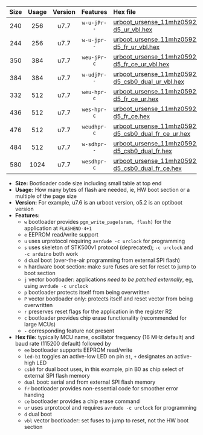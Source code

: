 |Size|Usage|Version|Features|Hex file|
|:-:|:-:|:-:|:-:|:--|
|240|256|u7.7|`w-u-jPr--`|[urboot_ursense_11mhz0592_9600bps_led-d5_ur_vbl.hex](https://raw.githubusercontent.com/stefanrueger/urboot.hex/main/boards/ursense/fcpu_11mhz0592/9600_bps/urboot_ursense_11mhz0592_9600bps_led-d5_ur_vbl.hex)|
|244|256|u7.7|`w-u-jpr--`|[urboot_ursense_11mhz0592_9600bps_led-d5_fr_ur_vbl.hex](https://raw.githubusercontent.com/stefanrueger/urboot.hex/main/boards/ursense/fcpu_11mhz0592/9600_bps/urboot_ursense_11mhz0592_9600bps_led-d5_fr_ur_vbl.hex)|
|350|384|u7.7|`weu-jPr-c`|[urboot_ursense_11mhz0592_9600bps_ee_led-d5_fr_ce_ur_vbl.hex](https://raw.githubusercontent.com/stefanrueger/urboot.hex/main/boards/ursense/fcpu_11mhz0592/9600_bps/urboot_ursense_11mhz0592_9600bps_ee_led-d5_fr_ce_ur_vbl.hex)|
|384|384|u7.7|`w-udjPr--`|[urboot_ursense_11mhz0592_9600bps_led-d5_csb0_dual_ur_vbl.hex](https://raw.githubusercontent.com/stefanrueger/urboot.hex/main/boards/ursense/fcpu_11mhz0592/9600_bps/urboot_ursense_11mhz0592_9600bps_led-d5_csb0_dual_ur_vbl.hex)|
|332|512|u7.7|`weu-hpr-c`|[urboot_ursense_11mhz0592_9600bps_ee_led-d5_fr_ce_ur.hex](https://raw.githubusercontent.com/stefanrueger/urboot.hex/main/boards/ursense/fcpu_11mhz0592/9600_bps/urboot_ursense_11mhz0592_9600bps_ee_led-d5_fr_ce_ur.hex)|
|436|512|u7.7|`wes-hpr-c`|[urboot_ursense_11mhz0592_9600bps_ee_led-d5_fr_ce.hex](https://raw.githubusercontent.com/stefanrueger/urboot.hex/main/boards/ursense/fcpu_11mhz0592/9600_bps/urboot_ursense_11mhz0592_9600bps_ee_led-d5_fr_ce.hex)|
|476|512|u7.7|`weudhpr-c`|[urboot_ursense_11mhz0592_9600bps_ee_led-d5_csb0_dual_fr_ce_ur.hex](https://raw.githubusercontent.com/stefanrueger/urboot.hex/main/boards/ursense/fcpu_11mhz0592/9600_bps/urboot_ursense_11mhz0592_9600bps_ee_led-d5_csb0_dual_fr_ce_ur.hex)|
|484|512|u7.7|`w-sdhpr--`|[urboot_ursense_11mhz0592_9600bps_led-d5_csb0_dual_fr.hex](https://raw.githubusercontent.com/stefanrueger/urboot.hex/main/boards/ursense/fcpu_11mhz0592/9600_bps/urboot_ursense_11mhz0592_9600bps_led-d5_csb0_dual_fr.hex)|
|580|1024|u7.7|`wesdhpr-c`|[urboot_ursense_11mhz0592_9600bps_ee_led-d5_csb0_dual_fr_ce.hex](https://raw.githubusercontent.com/stefanrueger/urboot.hex/main/boards/ursense/fcpu_11mhz0592/9600_bps/urboot_ursense_11mhz0592_9600bps_ee_led-d5_csb0_dual_fr_ce.hex)|

- **Size:** Bootloader code size including small table at top end
- **Usage:** How many bytes of flash are needed, ie, HW boot section or a multiple of the page size
- **Version:** For example, u7.6 is an urboot version, o5.2 is an optiboot version
- **Features:**
  + `w` bootloader provides `pgm_write_page(sram, flash)` for the application at `FLASHEND-4+1`
  + `e` EEPROM read/write support
  + `u` uses urprotocol requiring `avrdude -c urclock` for programming
  + `s` uses skeleton of STK500v1 protocol (deprecated); `-c urclock` and `-c arduino` both work
  + `d` dual boot (over-the-air programming from external SPI flash)
  + `h` hardware boot section: make sure fuses are set for reset to jump to boot section
  + `j` vector bootloader: applications *need to be patched externally*, eg, using `avrdude -c urclock`
  + `p` bootloader protects itself from being overwritten
  + `P` vector bootloader only: protects itself and reset vector from being overwritten
  + `r` preserves reset flags for the application in the register R2
  + `c` bootloader provides chip erase functionality (recommended for large MCUs)
  + `-` corresponding feature not present
- **Hex file:** typically MCU name, oscillator frequency (16 MHz default) and baud rate (115200 default) followed by
  + `ee` bootloader supports EEPROM read/write
  + `led-b1` toggles an active-low LED on pin `B1`, `+` designates an active-high LED
  + `csb0` for dual boot uses, in this example, pin B0 as chip select of external SPI flash memory
  + `dual` boot: serial and from external SPI flash memory
  + `fr` bootloader provides non-essential code for smoother error handing
  + `ce` bootloader provides a chip erase command
  + `ur` uses urprotocol and requires `avrdude -c urclock` for programming
  + `d` dual boot
  + `vbl` vector bootloader: set fuses to jump to reset, not the HW boot section
